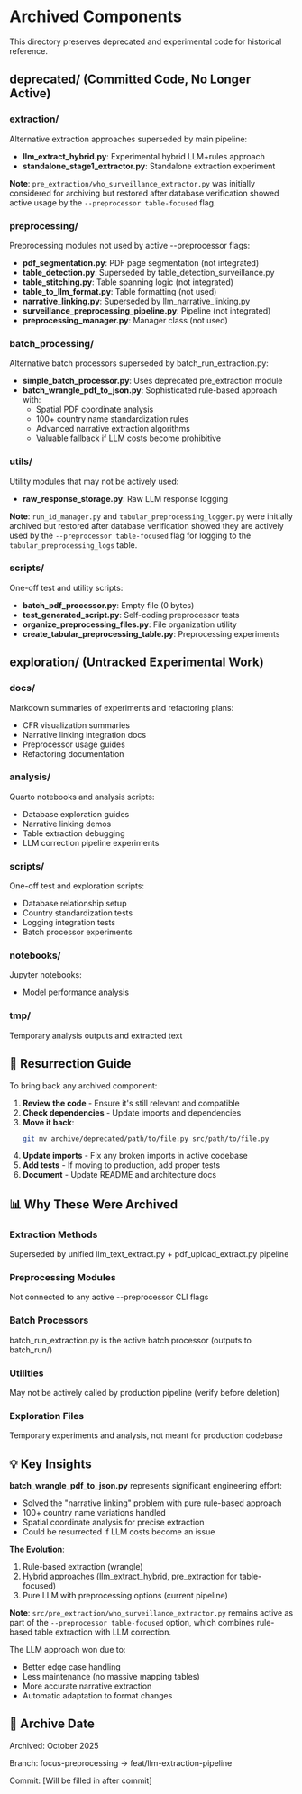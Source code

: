 # Archived Components

This directory preserves deprecated and experimental code for historical reference.

## deprecated/ (Committed Code, No Longer Active)

### extraction/
Alternative extraction approaches superseded by main pipeline:
- **llm_extract_hybrid.py**: Experimental hybrid LLM+rules approach
- **standalone_stage1_extractor.py**: Standalone extraction experiment

**Note**: `pre_extraction/who_surveillance_extractor.py` was initially considered for archiving but restored after database verification showed active usage by the `--preprocessor table-focused` flag.

### preprocessing/
Preprocessing modules not used by active --preprocessor flags:
- **pdf_segmentation.py**: PDF page segmentation (not integrated)
- **table_detection.py**: Superseded by table_detection_surveillance.py
- **table_stitching.py**: Table spanning logic (not integrated)
- **table_to_llm_format.py**: Table formatting (not used)
- **narrative_linking.py**: Superseded by llm_narrative_linking.py
- **surveillance_preprocessing_pipeline.py**: Pipeline (not integrated)
- **preprocessing_manager.py**: Manager class (not used)

### batch_processing/
Alternative batch processors superseded by batch_run_extraction.py:
- **simple_batch_processor.py**: Uses deprecated pre_extraction module
- **batch_wrangle_pdf_to_json.py**: Sophisticated rule-based approach with:
  - Spatial PDF coordinate analysis
  - 100+ country name standardization rules
  - Advanced narrative extraction algorithms
  - Valuable fallback if LLM costs become prohibitive

### utils/
Utility modules that may not be actively used:
- **raw_response_storage.py**: Raw LLM response logging

**Note**: `run_id_manager.py` and `tabular_preprocessing_logger.py` were initially archived but restored after database verification showed they are actively used by the `--preprocessor table-focused` flag for logging to the `tabular_preprocessing_logs` table.

### scripts/
One-off test and utility scripts:
- **batch_pdf_processor.py**: Empty file (0 bytes)
- **test_generated_script.py**: Self-coding preprocessor tests
- **organize_preprocessing_files.py**: File organization utility
- **create_tabular_preprocessing_table.py**: Preprocessing experiments

## exploration/ (Untracked Experimental Work)

### docs/
Markdown summaries of experiments and refactoring plans:
- CFR visualization summaries
- Narrative linking integration docs
- Preprocessor usage guides
- Refactoring documentation

### analysis/
Quarto notebooks and analysis scripts:
- Database exploration guides
- Narrative linking demos
- Table extraction debugging
- LLM correction pipeline experiments

### scripts/
One-off test and exploration scripts:
- Database relationship setup
- Country standardization tests
- Logging integration tests
- Batch processor experiments

### notebooks/
Jupyter notebooks:
- Model performance analysis

### tmp/
Temporary analysis outputs and extracted text

## 🔄 Resurrection Guide

To bring back any archived component:

1. **Review the code** - Ensure it's still relevant and compatible
2. **Check dependencies** - Update imports and dependencies
3. **Move it back**:
   ```bash
   git mv archive/deprecated/path/to/file.py src/path/to/file.py
   ```
4. **Update imports** - Fix any broken imports in active codebase
5. **Add tests** - If moving to production, add proper tests
6. **Document** - Update README and architecture docs

## 📊 Why These Were Archived

### Extraction Methods
Superseded by unified llm_text_extract.py + pdf_upload_extract.py pipeline

### Preprocessing Modules
Not connected to any active --preprocessor CLI flags

### Batch Processors
batch_run_extraction.py is the active batch processor (outputs to batch_run/)

### Utilities
May not be actively called by production pipeline (verify before deletion)

### Exploration Files
Temporary experiments and analysis, not meant for production codebase

## 💡 Key Insights

**batch_wrangle_pdf_to_json.py** represents significant engineering effort:
- Solved the "narrative linking" problem with pure rule-based approach
- 100+ country name variations handled
- Spatial coordinate analysis for precise extraction
- Could be resurrected if LLM costs become an issue

**The Evolution**:
1. Rule-based extraction (wrangle)
2. Hybrid approaches (llm_extract_hybrid, pre_extraction for table-focused)
3. Pure LLM with preprocessing options (current pipeline)

**Note**: `src/pre_extraction/who_surveillance_extractor.py` remains active as part of the `--preprocessor table-focused` option, which combines rule-based table extraction with LLM correction.

The LLM approach won due to:
- Better edge case handling
- Less maintenance (no massive mapping tables)
- More accurate narrative extraction
- Automatic adaptation to format changes

## 📅 Archive Date

Archived: October 2025

Branch: focus-preprocessing → feat/llm-extraction-pipeline

Commit: [Will be filled in after commit]
